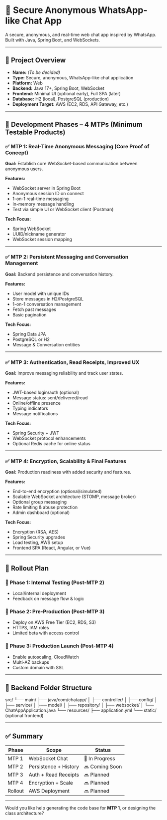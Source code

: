 # 🔐 Secure Anonymous WhatsApp-like Chat App

A secure, anonymous, and real-time web chat app inspired by WhatsApp. Built with Java, Spring Boot, and WebSockets.

---

## 📌 Project Overview

- **Name:** *(To be decided)*
- **Type:** Secure, anonymous, WhatsApp-like chat application
- **Platform:** Web
- **Backend:** Java 17+, Spring Boot, WebSocket
- **Frontend:** Minimal UI (optional early), Full SPA (later)
- **Database:** H2 (local), PostgreSQL (production)
- **Deployment Target:** AWS (EC2, RDS, API Gateway, etc.)

---

## 🚧 Development Phases – 4 MTPs (Minimum Testable Products)

### ✅ MTP 1: Real-Time Anonymous Messaging (Core Proof of Concept)

**Goal:** Establish core WebSocket-based communication between anonymous users.

**Features:**
- WebSocket server in Spring Boot
- Anonymous session ID on connect
- 1-on-1 real-time messaging
- In-memory message handling
- Test via simple UI or WebSocket client (Postman)

**Tech Focus:**
- Spring WebSocket
- UUID/nickname generator
- WebSocket session mapping

---

### ✅ MTP 2: Persistent Messaging and Conversation Management

**Goal:** Backend persistence and conversation history.

**Features:**
- User model with unique IDs
- Store messages in H2/PostgreSQL
- 1-on-1 conversation management
- Fetch past messages
- Basic pagination

**Tech Focus:**
- Spring Data JPA
- PostgreSQL or H2
- Message & Conversation entities

---

### ✅ MTP 3: Authentication, Read Receipts, Improved UX

**Goal:** Improve messaging reliability and track user states.

**Features:**
- JWT-based login/auth (optional)
- Message status: sent/delivered/read
- Online/offline presence
- Typing indicators
- Message notifications

**Tech Focus:**
- Spring Security + JWT
- WebSocket protocol enhancements
- Optional Redis cache for online status

---

### ✅ MTP 4: Encryption, Scalability & Final Features

**Goal:** Production readiness with added security and features.

**Features:**
- End-to-end encryption (optional/simulated)
- Scalable WebSocket architecture (STOMP, message broker)
- Optional group messaging
- Rate limiting & abuse protection
- Admin dashboard (optional)

**Tech Focus:**
- Encryption (RSA, AES)
- Spring Security upgrades
- Load testing, AWS setup
- Frontend SPA (React, Angular, or Vue)

---

## 🚀 Rollout Plan

### 🔹 Phase 1: Internal Testing (Post-MTP 2)
- Local/internal deployment
- Feedback on message flow & logic

### 🔹 Phase 2: Pre-Production (Post-MTP 3)
- Deploy on AWS Free Tier (EC2, RDS, S3)
- HTTPS, IAM roles
- Limited beta with access control

### 🔹 Phase 3: Production Launch (Post-MTP 4)
- Enable autoscaling, CloudWatch
- Multi-AZ backups
- Custom domain with SSL

---

## 📁 Backend Folder Structure

src/
└── main/
├── java/com/chatapp/
│ ├── controller/
│ ├── config/
│ ├── service/
│ ├── model/
│ ├── repository/
│ ├── websocket/
│ └── ChatAppApplication.java
└── resources/
├── application.yml
└── static/ (optional frontend)


---

## ✅ Summary

| Phase     | Scope                     | Status  |
|-----------|---------------------------|---------|
| MTP 1     | WebSocket Chat            | 🚧 In Progress |
| MTP 2     | Persistence + History     | 🔜 Coming Soon |
| MTP 3     | Auth + Read Receipts      | 🔜 Planned |
| MTP 4     | Encryption + Scale        | 🔜 Planned |
| Rollout   | AWS Deployment            | 🔜 Planned |

---

Would you like help generating the code base for **MTP 1**, or designing the class architecture?
